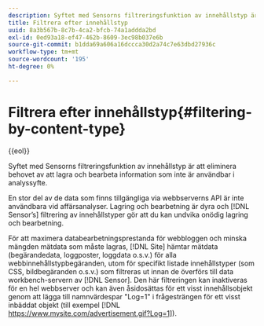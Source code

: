 ```yaml
---
description: Syftet med Sensorns filtreringsfunktion av innehållstyp är att eliminera behovet av att lagra och bearbeta information som inte är användbar i analyssyfte.
title: Filtrera efter innehållstyp
uuid: 8a3b567b-8c7b-4ca2-bfcb-74a1addda2bd
exl-id: 0ed93a18-ef47-462b-8609-3ec98b037e6b
source-git-commit: b1dda69a606a16dccca30d2a74c7e63dbd27936c
workflow-type: tm+mt
source-wordcount: '195'
ht-degree: 0%

---
```


# Filtrera efter innehållstyp{#filtering-by-content-type}

{{eol}}

Syftet med Sensorns filtreringsfunktion av innehållstyp är att eliminera behovet av att lagra och bearbeta information som inte är användbar i analyssyfte.

En stor del av de data som finns tillgängliga via webbserverns API är inte användbara vid affärsanalyser. Lagring och bearbetning är dyra och [!DNL Sensor’s] filtrering av innehållstyper gör att du kan undvika onödig lagring och bearbetning.

För att maximera databearbetningsprestanda för webbloggen och minska mängden mätdata som måste lagras, [!DNL Site] hämtar mätdata (begärandedata, loggposter, loggdata o.s.v.) för alla webbinnehållstypbegäranden, utom för specifikt listade innehållstyper (som CSS, bildbegäranden o.s.v.) som filtreras ut innan de överförs till data workbench-servern av [!DNL Sensor]. Den här filtreringen kan inaktiveras för en hel webbserver och kan även åsidosättas för ett visst innehållsobjekt genom att lägga till namnvärdespar &quot;Log=1&quot; i frågesträngen för ett visst inbäddat objekt (till exempel [!DNL https://www.mysite.com/advertisement.gif?Log=1]).
